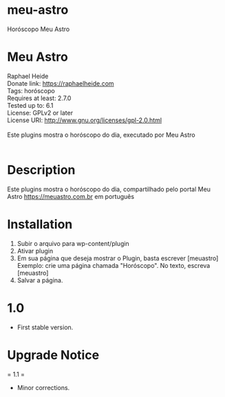 # meu-astro
Horóscopo Meu Astro 
# Meu Astro 
Raphael Heide <br>
Donate link: https://raphaelheide.com <br>
Tags: horóscopo <br>
Requires at least: 2.7.0 <br>
Tested up to: 6.1<br>
License: GPLv2 or later<br>
License URI: http://www.gnu.org/licenses/gpl-2.0.html<br>
<br>
Este plugins mostra o horóscopo do dia, executado por Meu Astro<br>
<br>
# Description
Este plugins mostra o horóscopo do dia, compartilhado pelo portal Meu Astro https://meuastro.com.br em português

# Installation 

1. Subir o arquivo para wp-content/plugin
2. Ativar plugin
3. Em sua página que deseja mostrar o Plugin, basta escrever [meuastro]
	Exemplo: crie uma página chamada "Horóscopo". No texto, escreva [meuastro]
4. Salvar a página.

# 1.0 
* First stable version.

# Upgrade Notice

= 1.1 =
* Minor corrections.
